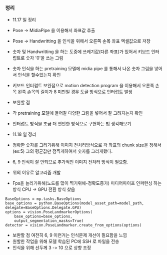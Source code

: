### 정리
- 11.17 일 정리
- Pose -> MidiaPipe 을 이용해서 좌표값 추출
- Pose -> Handwritting  을 인식을 위해서 오른쪽 손목 좌표 엑셀값으로 저장
- 숫자 및 Handwritting 을 하는 도중에 쓰레기값(다른 좌표)가 있어서 키보드 인터럽트로 숫자 '0'을 쓰는 그림
- 숫자 인식을 하는 pretraining 모델에 midia pipe 를 통해서 나온 숫자 그림을 넣어서 인식을 할수있는지 확인
- 키보드 인터럽트 보완점으로 motion detection program 을 이용해서 오른쪽 손목 왼쪽 손목의 길이가 8 미만일 경우 토글 방식으로 인터럽트 발생
- 보완할 점
- 각 pretraining 모델에 들어갈 다양한 그림을 넣어서 잘 그려지는지 확인
- 인터럽트 방식을 조금 더 편안한 방식으로 구현하는 법 생각해보기 


- 11.18 일 정리
- 정확한 숫자를 그리기위해 이미지 전처리방식으로 각 좌표의 chunk size을 정해서 (ex:5) 그의 평균값만 점찍게하여서 숫자를 그리게했다.
- 6, 9 인식이 잘 안되므로 추가적인 이미지 전처러 방식이 필요함.
- 위의 이유로 알고리즘 개발
- Fps을 늘리기위해(노드를 많이 찍기위해-정확도증가) 미디어파이프 인퍼런싱 하는 방식 CPU -> GPU 전환 방식 찾음
```
BaseOptions = mp.tasks.BaseOptions
base_options = python.BaseOptions(model_asset_path=model_path, delegate=BaseOptions.Delegate.GPU)
options = vision.PoseLandmarkerOptions(
    base_options=base_options,
    output_segmentation_masks=True)
detector = vision.PoseLandmarker.create_from_options(options)

```
- 보완할 점 여전히 6, 9 이런거는 인식문제 개선이 필요함을 느낌
- 원할한 작업을 위해 모델 학습된 PC에 SSH 로 파일을 전송
- 인식을 위해 선두께 3 -> 10 으로 상향 조정

